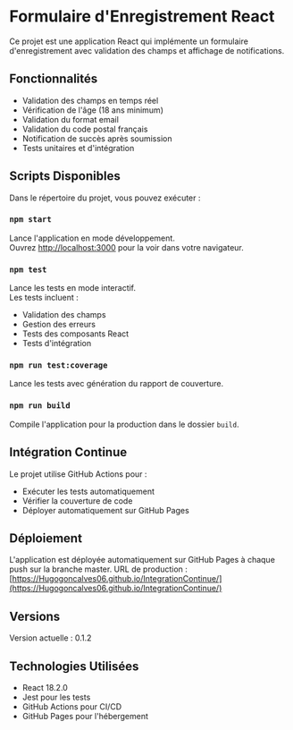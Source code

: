 # Formulaire d'Enregistrement React

Ce projet est une application React qui implémente un formulaire d'enregistrement avec validation des champs et affichage de notifications.

## Fonctionnalités

- Validation des champs en temps réel
- Vérification de l'âge (18 ans minimum)
- Validation du format email
- Validation du code postal français
- Notification de succès après soumission
- Tests unitaires et d'intégration

## Scripts Disponibles

Dans le répertoire du projet, vous pouvez exécuter :

### `npm start`

Lance l'application en mode développement.\
Ouvrez [http://localhost:3000](http://localhost:3000) pour la voir dans votre navigateur.

### `npm test`

Lance les tests en mode interactif.\
Les tests incluent :
- Validation des champs
- Gestion des erreurs
- Tests des composants React
- Tests d'intégration

### `npm run test:coverage`

Lance les tests avec génération du rapport de couverture.

### `npm run build`

Compile l'application pour la production dans le dossier `build`.

## Intégration Continue

Le projet utilise GitHub Actions pour :
- Exécuter les tests automatiquement
- Vérifier la couverture de code
- Déployer automatiquement sur GitHub Pages

## Déploiement

L'application est déployée automatiquement sur GitHub Pages à chaque push sur la branche master.
URL de production : [https://Hugogoncalves06.github.io/IntegrationContinue/](https://Hugogoncalves06.github.io/IntegrationContinue/)

## Versions

Version actuelle : 0.1.2

## Technologies Utilisées

- React 18.2.0
- Jest pour les tests
- GitHub Actions pour CI/CD
- GitHub Pages pour l'hébergement
